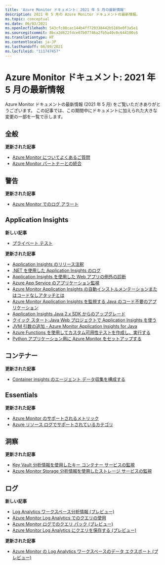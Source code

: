 ```yaml
---
title: 'Azure Monitor ドキュメント: 2021 年 5 月の最新情報'
description: 2021 年 5 月の Azure Monitor ドキュメントの最新情報。
ms.topic: conceptual
ms.date: 06/03/2021
ms.openlocfilehash: 543cfc80cac144b4ff729338442b5169e0f3a5e1
ms.sourcegitcommit: 8bca2d622fdce67b07746a2fb5a40c0c644100c6
ms.translationtype: HT
ms.contentlocale: ja-JP
ms.lasthandoff: 06/09/2021
ms.locfileid: "111747457"
---
```

# <a name="azure-monitor-docs-whats-new-for-may-2021"></a>Azure Monitor ドキュメント: 2021 年 5 月の最新情報

Azure Monitor ドキュメントの最新情報 (2021 年 5 月) をご覧いただきありがとうございます。 この記事では、この期間中にドキュメントに加えられた大きな変更の一部を一覧で示します。

## <a name="general"></a>全般

**更新された記事**

- [Azure Monitor についてよくあるご質問](faq.md)
- [Azure Monitor パートナーとの統合](partners.md)

## <a name="alerts"></a>警告

**更新された記事**

- [Azure Monitor でのログ アラート](alerts/alerts-unified-log.md)

## <a name="application-insights"></a>Application Insights

**新しい記事**

- [プライベート テスト](app/availability-private-test.md)

**更新された記事**

- [Application Insights のリリース注釈](app/annotations.md)
- [.NET を使用した Application Insights のログ](app/ilogger.md)
- [Application Insights を使用した Web アプリの例外の診断](app/asp-net-exceptions.md)
- [Azure App Service のアプリケーション監視](app/azure-web-apps.md)
- [Azure Monitor Application Insights の自動インストルメンテーションまたはコードなしアタッチとは](app/codeless-overview.md)
- [Azure Monitor Application Insights を監視する Java のコード不要のアプリケーション](app/java-in-process-agent.md)
- [Application Insights Java 2.x SDK からのアップグレード](app/java-standalone-upgrade-from-2x.md)
- [クイック スタート:Java Web プロジェクトで Application Insights を使う](app/java-2x-get-started.md)
- [JVM 引数の追加 - Azure Monitor Application Insights for Java](app/java-standalone-arguments.md)
- [Azure Functions を使用してカスタム可用性テストを作成し、実行する](app/availability-azure-functions.md)
- [Python アプリケーション用に Azure Monitor をセットアップする](app/opencensus-python.md)

## <a name="containers"></a>コンテナー

**更新された記事**

- [Container insights のエージェント データ収集を構成する](containers/container-insights-agent-config.md)

## <a name="essentials"></a>Essentials

**更新された記事**

- [Azure Monitor のサポートされるメトリック](essentials/metrics-supported.md)
- [Azure リソース ログでサポートされているカテゴリ](essentials/resource-logs-categories.md)

## <a name="insights"></a>洞察

**更新された記事**

- [Key Vault 分析情報を使用したキー コンテナー サービスの監視](insights/key-vault-insights-overview.md)
- [Azure Monitor Storage 分析情報を使用したストレージ サービスの監視](insights/storage-insights-overview.md)

## <a name="logs"></a>ログ

**新しい記事**

- [Log Analytics ワークスペース分析情報 (プレビュー)](logs/log-analytics-workspace-insights-overview.md)
- [Azure Monitor Log Analytics でのクエリの使用](logs/queries.md)
- [Azure Monitor ログでのクエリ パック (プレビュー)](logs/query-packs.md)
- [Azure Monitor Log Analytics にクエリを保存する (プレビュー)](logs/save-query.md)

**更新された記事**

- [Azure Monitor の Log Analytics ワークスペースのデータ エクスポート (プレビュー)](logs/logs-data-export.md)

